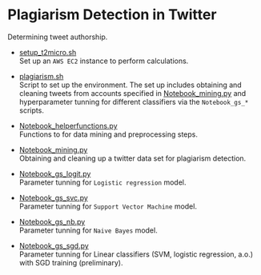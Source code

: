 # Plagiarism Detection in Twitter
Determining tweet authorship.

* [setup_t2micro.sh](https://github.com/alejandrox1/tweet_authorship/blob/master/setup_t2micro.sh) <br/>
 Set up an `AWS EC2` instance to perform calculations.

* [plagiarism.sh](https://github.com/alejandrox1/tweet_authorship/blob/master/PLAGIARISM.sh) <br/>
 Script to set up the environment. The set up includes obtaining and cleaning tweets from accounts specified in
 [Notebook_mining.py](https://github.com/alejandrox1/tweet_authorship/blob/master/Notebook_gs_sgd.py) and hyperparameter tunning for different classifiers via the `Notebook_gs_*` scripts.

* [Notebook_helperfunctions.py](https://github.com/alejandrox1/tweet_authorship/blob/master/Notebook_helperfunctions.py) <br/>
  Functions to for data mining and preprocessing steps.
  
* [Notebook_mining.py](https://github.com/alejandrox1/tweet_authorship/blob/master/Notebook_mining.py) <br/>
  Obtaining and cleaning up a twitter data set for plagiarism detection.

* [Notebook_gs_logit.py](https://github.com/alejandrox1/tweet_authorship/blob/master/Notebook_gs_logit.py) <br/>
  Parameter tunning for `Logistic regression` model.

* [Notebook_gs_svc.py](https://github.com/alejandrox1/tweet_authorship/blob/master/Notebook_gs_svc.py) <br/>
  Parameter tunning for `Support Vector Machine` model.
  
* [Notebook_gs_nb.py](https://github.com/alejandrox1/tweet_authorship/blob/master/Notebook_gs_nb.py) <br/>
  Parameter tunning for `Naive Bayes` model.
  
* [Notebook_gs_sgd.py](https://github.com/alejandrox1/tweet_authorship/blob/master/Notebook_gs_sgd.py) <br/>
  Parameter tunning for Linear classifiers (SVM, logistic regression, a.o.) with SGD training (preliminary).

